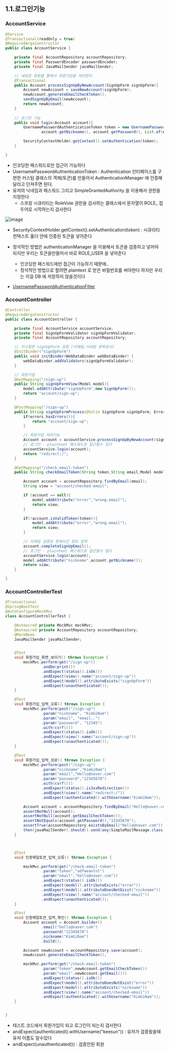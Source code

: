 ## 1.1.로그인기능

### AccountService
```java
@Service
@Transactional(readOnly = true)
@RequiredArgsConstructor
public class AccountService {

    private final AccountRepository accountRepository;
    private final PasswordEncoder passwordEncoder;
    private final JavaMailSender javaMailSender;

    // 새로운 회원을 통해서 회원가입을 처리한다
    @Transactional
    public Account processSignUpByNewAccount(SignUpForm signUpForm){
        Account newAccount = saveNewAccount(signUpForm);
        newAccount.generateEmailCheckToken();
        sendSignUpByEmail(newAccount);
        return newAccount;
    }
    
    // 로그인 기능
    public void login(Account account){
        UsernamePasswordAuthenticationToken token = new UsernamePasswordAuthenticationToken(
                account.getNickname(), account.getPassword(), List.of(new SimpleGrantedAuthority("ROLE_USER")));

        SecurityContextHolder.getContext().setAuthentication(token);
    }

}
```

* 인코딩한 패스워드로만 접근이 가능하다 
* UsernamePasswordAuthenticationToken : Authentication 인터페이스를 구현한 커스텀 클래스의 객체(토큰)를 만들어서 AuthenticationManager 에 인증해달라고 던져주면 된다.
* 유저의 닉네임과 패스워드 그리고 SimpleGrantedAuthority 을 이용해서 권한을 지정한다
    * 스프링 시큐리티는 RoleVote 권한을 검사하는 클래스에서 문자열이 ROLE_ 접두어로 시작하는지 검사한다
      
![image](https://user-images.githubusercontent.com/65409092/106677989-2366c100-65fd-11eb-90b5-3ef66f981d5f.png)
* SecurityContextHolder.getContext().setAuthentication(token) : 시큐리티 컨텍스트 홀더 안에 인증된 토큰을 넣어준다
* 정석적인 방법은 authenticationManager 을 이용해서 토큰을 검증하고 넣어야 되지만 우리는 토큰을만들어서 바로 ROLE_USER 을 넣어준다
    * 인코딩한 패스워드에만 접근이 가능하기 때문에..
    * 정석적인 방법으로 할려면 plaintext 로 받은 비밀번호를 써야한다 하지만 우리는 이걸 DB 에 저장하지 않을것이다

* [UsernamePasswordAuthenticationFilter](https://jeong-pro.tistory.com/205)

### AccountController
```java
@Controller
@RequiredArgsConstructor
public class AccountController {

    private final AccountService accountService;
    private final SignUpFormValidator signUpFormValidator;
    private final AccountRepository accountRepository;

    // 커스텀한 signUpForm 검증 (이메일,닉네임 중복검사)
    @InitBinder("signUpForm")
    public void initBinder(WebDataBinder webDataBinder) {
        webDataBinder.addValidators(signUpFormValidator);
    }

    // 회원가입
    @GetMapping("/sign-up")
    public String signUpFormView(Model model){
        model.addAttribute("signUpForm",new SignUpForm());
        return "account/sign-up";
    }

    @PostMapping("/sign-up")
    public String signUpFormProcess(@Valid SignUpForm signUpForm, Errors errors){
        if(errors.hasErrors()){
            return "account/sign-up";
        }

        // 회원가입 처리기능
        Account account = accountService.processSignUpByNewAccount(signUpForm);
        // 로그인 - plaintext 패스워드로 접근할수 있다
        accountService.login(account);
        return "redirect:/";
    }

    @GetMapping("/check-email-token")
    public String checkEmailToken(String token,String email,Model model){

        Account account = accountRepository.findByEmail(email);
        String view = "account/checked-email";

        if (account == null){
            model.addAttribute("error","wrong.email");
            return view;
        }

        if(!account.isValidToken(token)){
            model.addAttribute("error","wrong.email");
            return view;
        }

        // 이메일 검증및 현재시간 정보 입력
        account.completeSignUpEmail();
        // 로그인 - plaintext 패스워드로 접근할수 없다
        accountService.login(account);
        model.addAttribute("nickname",account.getNickname());
        return view;
    }

}
```

### AccountControllerTest
```java
@Transactional
@SpringBootTest
@AutoConfigureMockMvc
class AccountControllerTest {

    @Autowired private MockMvc mockMvc;
    @Autowired private AccountRepository accountRepository;
    @MockBean
    JavaMailSender javaMailSender;


    @Test
    void 회원가입_화면_보이기() throws Exception {
        mockMvc.perform(get("/sign-up"))
                .andDo(print())
                .andExpect(status().isOk())
                .andExpect(view().name("account/sign-up"))
                .andExpect(model().attributeExists("signUpForm"))
                .andExpect(unauthenticated());
    }

    @Test
    void 회원가입_입력_오류() throws Exception {
        mockMvc.perform(post("/sign-up")
                .param("nickname", "KimGiNam")
                .param("email", "email..")
                .param("password", "12345")
                .with(csrf()))
                .andExpect(status().isOk())
                .andExpect(view().name("account/sign-up"))
                .andExpect(unauthenticated());
    }

    @Test
    void 회원가입_입력_성공() throws Exception {
        mockMvc.perform(post("/sign-up")
                .param("nickname","KimGiNam")
                .param("email","Hello@naver.com")
                .param("password","12345678")
                .with(csrf()))
                .andExpect(status().is3xxRedirection())
                .andExpect(view().name("redirect:/"))
                .andExpect(authenticated().withUsername("KimGiNam"));

        Account account = accountRepository.findByEmail("Hello@naver.com");
        assertNotNull(account);
        assertNotNull(account.getEmailCheckToken());
        assertNotEquals(account.getPassword(),"12345678");
        assertTrue(accountRepository.existsByEmail("Hello@naver.com"));
        then(javaMailSender).should().send(any(SimpleMailMessage.class));
    }



    @Test
    void 인증메일토큰_입력_오류() throws Exception {

        mockMvc.perform(get("/check-email-token")
                .param("token","adfweanlnl")
                .param("email","hello@naver.com"))
                .andExpect(status().isOk())
                .andExpect(model().attributeExists("error"))
                .andExpect(model().attributeDoesNotExist("nickname"))
                .andExpect(view().name("account/checked-email"))
                .andExpect(unauthenticated());
    }

    @Test
    void 인증메일토큰_입력_확인() throws Exception {
        Account account = Account.builder()
                .email("hello@naver.com")
                .password("12345678")
                .nickname("KimGiNam")
                .build();

        Account newAccount = accountRepository.save(account);
        newAccount.generateEmailCheckToken();

        mockMvc.perform(get("/check-email-token")
                .param("token",newAccount.getEmailCheckToken())
                .param("email",newAccount.getEmail()))
                .andExpect(status().isOk())
                .andExpect(model().attributeDoesNotExist("error"))
                .andExpect(model().attributeExists("nickname"))
                .andExpect(view().name("account/checked-email"))
                .andExpect(authenticated().withUsername("KimGiNam"));
    }


}
```

* 테스트 코드에서 회원가입이 되고 로그인이 되는지 검사한다
* andExpect(authenticated().withUsername("keesun")) : 유저가 검증됬을때 유저 이름도 알수있다
* andExpect(unauthenticated()) : 검증안된 회원